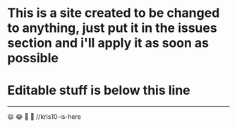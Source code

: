 # This is a site created to be changed to anything, just put it in the issues section and i'll apply it as soon as possible
# Editable stuff is below this line
--------------------------------------------------------------------------------------------------------------------------
😃 😂 🤬 😬 //kris10-is-here
